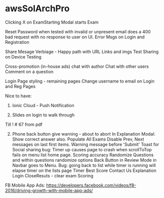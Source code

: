 # awsSolArchPro


Clicking X on ExamStarting Modal starts Exam

Reset Password when tested with invalid or unpresent email does a 400 bad request with no response to user on UI.
Error Msgs on Login and Registration

Share Mesage Verbiage - Happy path with URL Links and imgs
Test Sharing on Device
Testing


Cross-promotion (in-house ads)
chat with author
Chat with other users
Comment on a question



Login Page styling - remaining pages 
Change username to email on Login and Reg Pages




Nice to have:
1. Ionic Cloud - Push Notification

3. Slides on login to walk through


Till ! # 67 from pdf




2. Phone back button give warning - about to abort
In Explanation Modal: Show correct answer also.
Populate All Exams
Disable Prev, Next messages on last first items.
Warning message before 'Submit'
Toast for Social sharing
bug: Timer up causes page to crash when scrollToTop fails on menu list home page.
Scoring accuracy
Randomize Questions and within questions randomize options
Back Button in  Review Mode in Navbar goes to Menu.
Bug: going back to list while timer is running will elapse timer on the lists page
Timer
Best Score
Contact Us
Explanation
Login
CloseResuts - clear exam
Scoring


FB Mobile App Ads:
https://developers.facebook.com/videos/f8-2016/driving-growth-with-mobile-app-ads/
